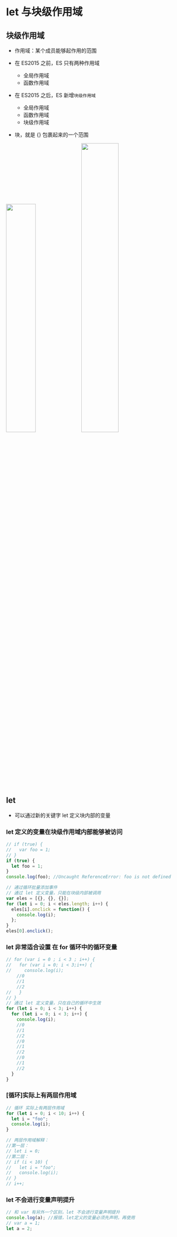 # let 与块级作用域

## 块级作用域
- 作用域：某个成员能够起作用的范围
- 在 ES2015 之前，ES 只有两种作用域
  - 全局作用域
  - 函数作用域
- 在 ES2015 之后，ES 新增`块级作用域`

  - 全局作用域
  - 函数作用域
  - 块级作用域

- 块，就是 {} 包裹起来的一个范围

<img src="/images/Javascript/ES6/04.jpg" style="width: 40%; display:inline-block; left: 0 ;">
<img src="/images/Javascript/ES6/05.jpg" style="width: 45%; display:inline-block; right: 0 ;">

## let

- 可以通过新的关键字 let 定义块内部的变量

### let 定义的变量在块级作用域内部能够被访问

```js
// if (true) {
//   var foo = 1;
// }
if (true) {
  let foo = 1;
}
console.log(foo); //Uncaught ReferenceError: foo is not defined
```

```js
// 通过循环批量添加事件
// 通过 let 定义变量，只能在块级内部被调用
var eles = [{}, {}, {}];
for (let i = 0; i < eles.length; i++) {
  eles[i].onclick = function() {
    console.log(i);
  };
}
eles[0].onclick();
```

### let 非常适合设置 在 for 循环中的循环变量

```js
// for (var i = 0 ; i < 3 ; i++) {
//   for (var i = 0; i < 3;i++) {
//     console.log(i);
    //0
    //1
    //2
//   }
// }
// 通过 let 定义变量，只在自己的循环中生效
for (let i = 0; i < 3; i++) {
  for (let i = 0; i < 3; i++) {
    console.log(i);
    //0
    //1
    //2
    //0
    //1
    //2
    //0
    //1
    //2
  }
}
```

### [循环]实际上有两层作用域

```js
// 循环 实际上有两层作用域
for (let i = 0; i < 10; i++) {
  let i = "foo";
  console.log(i);
}

// 两层作用域解释：
//第一层：
// let i = 0;
//第二层：
// if (i < 10) {
//   let i = "foo";
//   console.log(i);
// }
// i++;
```

### let 不会进行变量声明提升

```js
// 和 var 有另外一个区别，let 不会进行变量声明提升
console.log(a); //报错，let定义的变量必须先声明，再使用
// var a = 1;
let a = 2;
```

